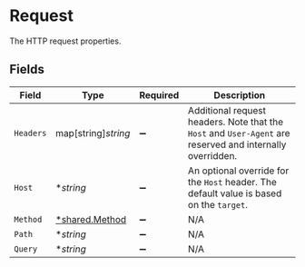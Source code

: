 # Request

The HTTP request properties.


## Fields

| Field                                                                                                      | Type                                                                                                       | Required                                                                                                   | Description                                                                                                |
| ---------------------------------------------------------------------------------------------------------- | ---------------------------------------------------------------------------------------------------------- | ---------------------------------------------------------------------------------------------------------- | ---------------------------------------------------------------------------------------------------------- |
| `Headers`                                                                                                  | map[string]*string*                                                                                        | :heavy_minus_sign:                                                                                         | Additional request headers. Note that the `Host` and `User-Agent` are reserved and internally overridden.<br/> |
| `Host`                                                                                                     | **string*                                                                                                  | :heavy_minus_sign:                                                                                         | An optional override for the `Host` header. The default value is based on the `target`.<br/>               |
| `Method`                                                                                                   | [*shared.Method](../../models/shared/method.md)                                                            | :heavy_minus_sign:                                                                                         | N/A                                                                                                        |
| `Path`                                                                                                     | **string*                                                                                                  | :heavy_minus_sign:                                                                                         | N/A                                                                                                        |
| `Query`                                                                                                    | **string*                                                                                                  | :heavy_minus_sign:                                                                                         | N/A                                                                                                        |